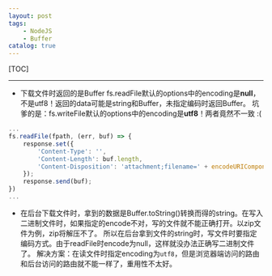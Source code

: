 ```yaml
---
layout: post
tags: 
    - NodeJS
    - Buffer
catalog: true
---
```


[TOC]

---

- 下载文件时返回的是Buffer
    fs.readFile默认的options中的encoding是**null**，不是utf8！返回的data可能是string和Buffer，未指定编码时返回Buffer。
    坑爹的是：fs.writeFile默认的options中的encoding是**utf8**！两者竟然不一致 :(
``` typescript
...
fs.readFile(fpath, (err, buf) => {
    response.set({
        'Content-Type': '',
        'Content-Length': buf.length,
        'Content-Disposition': 'attachment;filename=' + encodeURIComponent(fname)
    });
    response.send(buf);
})
...
```

- 在后台下载文件时，拿到的数据是Buffer.toString()转换而得的string。在写入二进制文件时，如果指定的encode不对，写的文件就不能正确打开。以zip文件为例，zip将解压不了。
    所以在后台拿到文件的string时，写文件时要指定编码方式。由于readFile时encode为null，这样就没办法正确写二进制文件了。
    解决方案：在读文件时指定encoding为`utf8`，但是浏览器端访问的路由和后台访问的路由就不能一样了，重用性不太好。